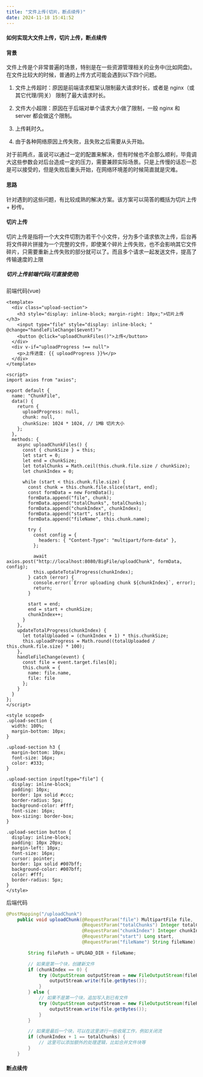 ```yaml
---
title: "文件上传(切片，断点续传)"
date: 2024-11-18 15:41:52
---
```


#### 如何实现大文件上传，切片上传，断点续传

#### 背景

文件上传是个非常普遍的场景，特别是在一些资源管理相关的业务中(比如网盘)。在文件比较大的时候，普通的上传方式可能会遇到以下四个问题。

1.  文件上传超时：原因是前端请求框架认限制最大请求时长，或者是 nginx（或其它代理/网关） 限制了最大请求时长。

2.  文件大小超限：原因在于后端对单个请求大小做了限制，一般 nginx 和 server 都会做这个限制。

3.  上传耗时久。

4.  由于各种网络原因上传失败，且失败之后需要从头开始。

对于前两点，虽说可以通过一定的配置来解决，但有时候也不会那么顺利，毕竟调大这些参数会对后台造成一定的压力，需要兼顾实际场景。只是上传慢的话忍一忍是可以接受的，但是失败后重头开始，在网络环境差的时候简直就是灾难。

#### 思路

针对遇到的这些问题，有比较成熟的解决方案。该方案可以简答的概括为切片上传 + 秒传。

#### 切片上传

切片上传是指将一个大文件切割为若干个小文件，分为多个请求依次上传，后台再将文件碎片拼接为一个完整的文件，即使某个碎片上传失败，也不会影响其它文件碎片，只需要重新上传失败的部分就可以了。而且多个请求一起发送文件，提高了传输速度的上限

##### 切片上传前端代码(可直接使用)

前端代码(vue)

    <template>
      <div class="upload-section">
        <h3 style="display: inline-block; margin-right: 10px;">切片上传</h3>
        <input type="file" style="display: inline-block; " @change="handleFileChange($event)">
        <button @click="uploadChunkFiles()">上传</button>
      </div>
      <div v-if="uploadProgress !== null">
        <p>上传进度: {{ uploadProgress }}%</p>
      </div>
    </template>

    <script>
    import axios from "axios";

    export default {
      name: "ChunkFile",
      data() {
        return {
          uploadProgress: null,
          chunk: null,
          chunkSize: 1024 * 1024, // 1MB 切片大小
        };
      },
      methods: {
        async uploadChunkFiles() {
          const { chunkSize } = this;
          let start = 0;
          let end = chunkSize;
          let totalChunks = Math.ceil(this.chunk.file.size / chunkSize);
          let chunkIndex = 0;

          while (start < this.chunk.file.size) {
            const chunk = this.chunk.file.slice(start, end);
            const formData = new FormData();
            formData.append("file", chunk);
            formData.append("totalChunks", totalChunks);
            formData.append("chunkIndex", chunkIndex);
            formData.append("start", start);
            formData.append("fileName", this.chunk.name);

            try {
              const config = {
                headers: { "Content-Type": "multipart/form-data" },
              };

              await axios.post("http://localhost:8080/BigFile/uploadChunk", formData, config);
              this.updateTotalProgress(chunkIndex);
            } catch (error) {
              console.error(`Error uploading chunk ${chunkIndex}`, error);
              return;
            }

            start = end;
            end = start + chunkSize;
            chunkIndex++;
          }
        },
        updateTotalProgress(chunkIndex) {
          let totalUploaded = (chunkIndex + 1) * this.chunkSize;
          this.uploadProgress = Math.round((totalUploaded / this.chunk.file.size) * 100);
        },
        handleFileChange(event) {
          const file = event.target.files[0];
          this.chunk = {
            name: file.name,
            file: file
          };
        }
      }
    };
    </script>

    <style scoped>
    .upload-section {
      width: 100%;
      margin-bottom: 10px;
    }

    .upload-section h3 {
      margin-bottom: 10px;
      font-size: 16px;
      color: #333;
    }

    .upload-section input[type="file"] {
      display: inline-block;
      padding: 10px;
      border: 1px solid #ccc;
      border-radius: 5px;
      background-color: #fff;
      font-size: 16px;
      box-sizing: border-box;
    }

    .upload-section button {
      display: inline-block;
      padding: 10px 20px;
      margin-left: 10px;
      font-size: 16px;
      cursor: pointer;
      border: 1px solid #007bff;
      background-color: #007bff;
      color: #fff;
      border-radius: 5px;
    }
    </style>

后端代码

``` java
@PostMapping("/uploadChunk")
    public void uploadChunk(@RequestParam("file") MultipartFile file,
                            @RequestParam("totalChunks") Integer totalChunks,
                            @RequestParam("chunkIndex") Integer chunkIndex,
                            @RequestParam("start") Long start,
                            @RequestParam("fileName") String fileName) throws IOException {

        String filePath = UPLOAD_DIR + fileName;

        // 如果是第一个块，创建新文件
        if (chunkIndex == 0) {
            try (OutputStream outputStream = new FileOutputStream(filePath)) {
                outputStream.write(file.getBytes());
            }
        } else {
            // 如果不是第一个块，追加写入到已有文件
            try (OutputStream outputStream = new FileOutputStream(filePath, true)) {
                outputStream.write(file.getBytes());
            }
        }

        // 如果是最后一个块，可以在这里进行一些收尾工作，例如关闭流
        if (chunkIndex + 1 == totalChunks) {
            // 这里可以添加额外的处理逻辑，比如合并文件块等
        }
    }
```

#### 断点续传
